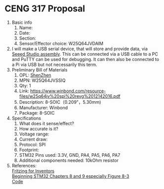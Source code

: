 # CENG 317 Proposal
1. Basic info
     1. Name: 
     2. Date: 
     3. Section:
     4. Sensor/Effector choice: W25Q64JVDAIM
2. I will make a USB serial device, that will store and provide data, via [Seeed Studio assembly](https://www.seeedstudio.com/fusion_pcb.html). This can be connected via a USB cable to a PC and PuTTY can be used for debugging. It can then also be connected to a Pi via USB but not necessarily this term. 
3. Preliminary Bill of Materials
    1. OPL: [ShenZhen](https://www.seeedstudio.com/opl.html)
    2. MPN: W25Q64JVSSIQ
	3. Qty: 1
	4. Link: https://www.winbond.com/resource-files/w25q64jv%20spi%20revg%2012142016.pdf
    5. Description:	8-SOIC（0.209"，5.30mm)
	6. Manufacturer: Winbond
	7. Package: 8-SOIC
4. Specifications
    1. What does it sense/effect?
	2. How accurate is it?
    3. Voltage range:
	4. Current draw:
	5. Protocol: SPI
	6. Footprint:
	7. STM32 Pins used: 3.3V, GND, PA4, PA5, PA6, PA7
	8. Additional components needed: 10kOhm resistor
5. References:    
[Fritzing for Inventors](https://learning-oreilly-com.ezproxy.humber.ca/library/view/fritzing-for-inventors/9780071844642/ch01.html#ch01)    
[Beginning STM32 Chapters 8 and 9 especially Figure 8-3](https://learning-oreilly-com.ezproxy.humber.ca/library/view/beginning-stm32-developing/9781484236246/html/465982_1_En_1_Chapter.xhtml)     
[Code](https://github.com/Apress/Beg-STM32-Devel-FreeRTOS-libopencm3-GCC/tree/master/rtos/winbond)